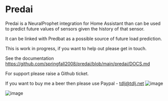 # Predai 

Predai is a NeuralProphet integration for Home Assistant than can be used to predict future values of sensors given the history of that sensor.

It can be linked with Predbat as a possible source of future load prediction.

This is work in progress, if you want to help out please get in touch.

See the documentation https://github.com/springfall2008/predai/blob/main/predai/DOCS.md

For support please raise a Github ticket.

If you want to buy me a beer then please use Paypal - [tdlj@tdlj.net](mailto:tdlj@tdlj.net)
![image](https://github.com/springfall2008/batpred/assets/48591903/b3a533ef-0862-4e0b-b272-30e254f58467)

![image](https://github.com/springfall2008/predai/assets/48591903/7749e2f1-5eda-46f7-bb94-ae3b4d68e188)
